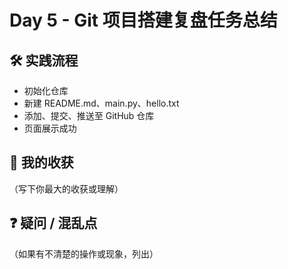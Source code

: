 # Day 5 - Git 项目搭建复盘任务总结

## 🛠️ 实践流程
- 初始化仓库
- 新建 README.md、main.py、hello.txt
- 添加、提交、推送至 GitHub 仓库
- 页面展示成功

## 🎯 我的收获
（写下你最大的收获或理解）

## ❓ 疑问 / 混乱点
（如果有不清楚的操作或现象，列出）